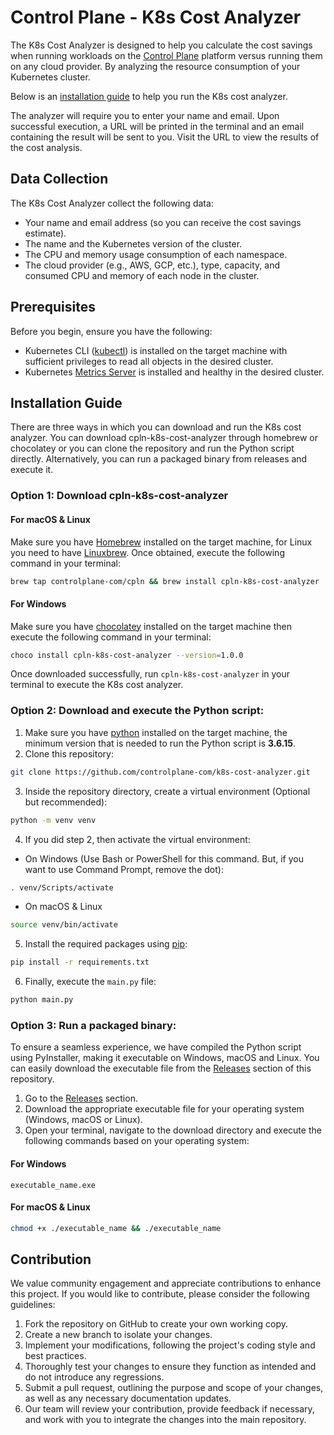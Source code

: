 # Control Plane - K8s Cost Analyzer

The K8s Cost Analyzer is designed to help you calculate the cost savings when running workloads on the [Control Plane](https://controlplane.com) platform versus running them on any cloud provider. By analyzing the resource consumption of your Kubernetes cluster.

Below is an [installation guide](#installation-guide) to help you run the K8s cost analyzer.

The analyzer will require you to enter your name and email. Upon successful execution, a URL will be printed in the terminal and an email containing the result will be sent to you. Visit the URL to view the results of the cost analysis.

## Data Collection

The K8s Cost Analyzer collect the following data:

* Your name and email address (so you can receive the cost savings estimate).
* The name and the Kubernetes version of the cluster.
* The CPU and memory usage consumption of each namespace.
* The cloud provider (e.g., AWS, GCP, etc.), type, capacity, and consumed CPU and memory of each node in the cluster.

## Prerequisites

Before you begin, ensure you have the following:

* Kubernetes CLI ([kubectl](https://kubernetes.io/docs/tasks/tools)) is installed on the target machine with sufficient privileges to read all objects in the desired cluster.
* Kubernetes [Metrics Server](https://github.com/kubernetes-sigs/metrics-server) is installed and healthy in the desired cluster.

<h2 id="installation-guide">Installation Guide</h2>

There are three ways in which you can download and run the K8s cost analyzer. You can download cpln-k8s-cost-analyzer through homebrew or chocolatey or you can clone the repository and run the Python script directly. Alternatively, you can run a packaged binary from releases and execute it.

### Option 1: Download cpln-k8s-cost-analyzer

#### For macOS & Linux

Make sure you have [Homebrew](https://brew.sh) installed on the target machine, for Linux you need to have [Linuxbrew](https://docs.brew.sh/Homebrew-on-Linux). Once obtained, execute the following command in your terminal:

```bash
brew tap controlplane-com/cpln && brew install cpln-k8s-cost-analyzer
```

#### For Windows

Make sure you have [chocolatey](https://chocolatey.org/install) installed on the target machine then execute the following command in your terminal:

```bash
choco install cpln-k8s-cost-analyzer --version=1.0.0
```

Once downloaded successfully, run `cpln-k8s-cost-analyzer` in your terminal to execute the K8s cost analyzer.

### Option 2: Download and execute the Python script:

1. Make sure you have [python](https://www.python.org/downloads/) installed on the target machine, the minimum version that is needed to run the Python script is **3.6.15**.
2. Clone this repository:

```bash
git clone https://github.com/controlplane-com/k8s-cost-analyzer.git
```

3. Inside the repository directory, create a virtual environment (Optional but recommended):

```bash
python -m venv venv
```

4. If you did step 2, then activate the virtual environment:

* On Windows (Use Bash or PowerShell for this command. But, if you want to use Command Prompt, remove the dot):

```bash
. venv/Scripts/activate
```

* On macOS & Linux

```bash
source venv/bin/activate
```

5. Install the required packages using [pip](https://pip.pypa.io/en/stable/installation/):

```bash
pip install -r requirements.txt
```

6. Finally, execute the `main.py` file: 

```bash
python main.py
```

### Option 3: Run a packaged binary:

To ensure a seamless experience, we have compiled the Python script using PyInstaller, making it executable on Windows, macOS and Linux. You can easily download the executable file from the [Releases](https://github.com/controlplane-com/k8s-cost-analyzer/releases) section of this repository.

1. Go to the [Releases](https://github.com/controlplane-com/k8s-cost-analyzer/releases) section.
2. Download the appropriate executable file for your operating system (Windows, macOS or Linux).
3. Open your terminal, navigate to the download directory and execute the following commands based on your operating system:

#### For Windows

```pwsh
executable_name.exe
```

#### For macOS & Linux

```bash
chmod +x ./executable_name && ./executable_name
```

## Contribution

We value community engagement and appreciate contributions to enhance this project. If you would like to contribute, please consider the following guidelines:

1. Fork the repository on GitHub to create your own working copy.
2. Create a new branch to isolate your changes.
3. Implement your modifications, following the project's coding style and best practices.
4. Thoroughly test your changes to ensure they function as intended and do not introduce any regressions.
5. Submit a pull request, outlining the purpose and scope of your changes, as well as any necessary documentation updates.
6. Our team will review your contribution, provide feedback if necessary, and work with you to integrate the changes into the main repository.

